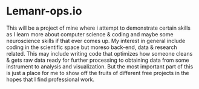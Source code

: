 # Lemanr-ops.io
This will be a project of mine where i attempt to demonstrate certain skills as I learn more about computer science &amp; coding and maybe some neuroscience skills if that ever comes up. My interest in general include coding in the scientific space but moreso back-end, data & research related. This may include writing code that optimizes how someone cleans & gets raw data ready for further processing to obtaining data from some instrument to analysis and visualization. But the most important part of this is just a place for me to show off the fruits of different free projects in the hopes that I find professional work.
